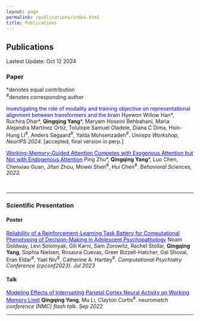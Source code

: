 ```yaml
---
layout: page
permalink: /publications/index.html
title: Publications
---
```


## Publications

Lastest Update: Oct 12 2024

### Paper
*denotes equal contribution <br>
<sup>#</sup>denotes corresponding author<br>

<span style="color: blue;">Investigating the role of modality and training objective on representational alignment between transformers and the brain</span> 
Hyewon Willow Han*, Ruchira Dhar*, **Qingqing Yang***, Maryam Hoseini Behbahani, María Alejandra Martínez Ortiz, Tolulope Samuel Oladele, Diana C Dima, Hsin-Hung Li<sup>#</sup>, Anders Søgaard<sup>#</sup>, Yalda Mohsenzadeh<sup>#</sup>. _Unireps Workshop, NeurIPS 2024._ [accepted, final version in perp.] <br>


<a href="https://www.mdpi.com/2076-328X/13/5/426" style="color: blue;">Working-Memory-Guided Attention Competes with Exogenous Attention but Not with Endogenous Attention</a> 
Ping Zhu*, **Qingqing Yang***, Luo Chen, Chenxiao Guan, Jifan Zhou, Mowei Shen<sup>#</sup>, Hui Chen<sup>#</sup>. _Behavioral Sciences, 2023._ <br>

<br>

---

### Scientific Presentation
#### Poster

<a href="/mypaper/Frame4.pdf" style="color: blue;">Reliability of a Reinforcement-Learning Task Battery for Computational Phenotyping of Decision-Making in Adolescent Psychopathology</a> Noam Goldway, Levi Solomyak, Gili Karni, Sam Zorowitz, Rachel Stollar, **Qingqing Yang**, Sophia Nielsen, Rosaura Cuevas, Greer Bizzell-Hatcher, Gal Shoval, Eran Eldar<sup>#</sup>, Yael Niv<sup>#</sup>, Catherine A. Hartley<sup>#</sup>. _Computational Psychiatry Conference (cpconf2023). Jul 2023_ <br>

#### Talk
<a href= "/mypaper/yang_qingqing_rmePoster_expectedresults.pdf" style="color: blue;">Modeling Effects of Interrupting Parietal Cortex Neural Activity on Working Memory Limit</a> **Qingqing Yang**, Mu Li, Clayton Curtis<sup>#</sup>. _neuromatch conference (NMC) flash talk. Sep 2022_ <br>

---


